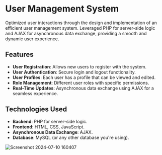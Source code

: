 # User Management System

Optimized user interactions through the design and implementation of an efficient user management system. Leveraged PHP for server-side logic and AJAX for asynchronous data exchange, providing a smooth and dynamic user experience.

## Features

- **User Registration**: Allows new users to register with the system.
- **User Authentication**: Secure login and logout functionality.
- **User Profiles**: Each user has a profile that can be viewed and edited.
- **Role Management**: Different user roles with specific permissions.
- **Real-Time Updates**: Asynchronous data exchange using AJAX for a seamless experience.

## Technologies Used

- **Backend**: PHP for server-side logic.
- **Frontend**: HTML, CSS, JavaScript.
- **Asynchronous Data Exchange**: AJAX.
- **Database**: MySQL (or any other database you're using).



![Screenshot 2024-07-10 160407](https://github.com/Sabamanzoor25/user_management/assets/102574980/e0ecae82-f4e1-496e-a207-4c3bdfed226f)
